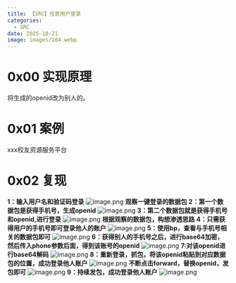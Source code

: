 ```yaml
---
title: 【SRC】任意用户登录
categories:
  - SRC
date: 2025-10-21
image: images/104.webp
---
```

# 0x00 实现原理
将生成的openid改为别人的。
# 0x01 案例
xxx校友资源服务平台
# 0x02 复现
**1：输入用户名和验证码登录**
![image.png](https://blogslimer.oss-cn-shanghai.aliyuncs.com/blog/20251024121926.png)
**观察一键登录的数据包**
**2：第一个数据包是获得手机号，生成openid**
![image.png](https://blogslimer.oss-cn-shanghai.aliyuncs.com/blog/20251024121955.png)
**3：第二个数据包就是获得手机号和openid,进行登录**
![image.png](https://blogslimer.oss-cn-shanghai.aliyuncs.com/blog/20251024122020.png)
**根据观察的数据包，构想渗透思路**
**4：只需获得用户的手机号即可登录他人的账户**
![image.png](https://blogslimer.oss-cn-shanghai.aliyuncs.com/blog/20251024122056.png)
**5：使用bp，查看与手机号相关的数据包即可**
![image.png](https://blogslimer.oss-cn-shanghai.aliyuncs.com/blog/20251024122123.png)
**6：获得别人的手机号之后，进行base64加密，然后传入phone参数后面，得到该账号的openid**
![image.png](https://blogslimer.oss-cn-shanghai.aliyuncs.com/blog/20251024122143.png)
**7:对该openid进行base64解码**
![image.png](https://blogslimer.oss-cn-shanghai.aliyuncs.com/blog/20251024122155.png)
**8：重新登录，抓包，将该openid粘贴到对应数据包的位置，成功登录他人账户**
![image.png](https://blogslimer.oss-cn-shanghai.aliyuncs.com/blog/20251024122210.png)
**不断点击forward，替换openid，发包即可**
![image.png](https://blogslimer.oss-cn-shanghai.aliyuncs.com/blog/20251024122238.png)
**9：持续发包，成功登录他人账户**
![image.png](https://blogslimer.oss-cn-shanghai.aliyuncs.com/blog/20251024122255.png)